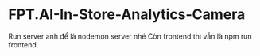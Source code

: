 # FPT.AI-In-Store-Analytics-Camera

Run server anh để là nodemon server nhé
Còn frontend thì vẫn là npm run frontend.
